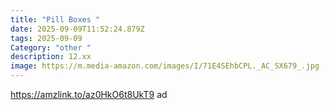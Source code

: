 ```yaml
---
title: "Pill Boxes "
date: 2025-09-09T11:52:24.879Z
tags: 2025-09-09
Category: "other "
description: 12.xx
image: https://m.media-amazon.com/images/I/71E4SEhbCPL._AC_SX679_.jpg
---
```

https://amzlink.to/az0HkO6t8UkT9  ad